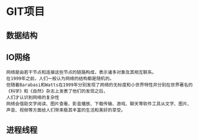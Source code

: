 # GIT项目

## 数据结构

## IO网络
    网络是由若干节点和连接这些节点的链路构成，表示诸多对象及其相互联系。
    在1999年之前，人们一般认为网络的结构都是随机的。
    但随着Barabasi和Watts在1999年分别发现了网络的无标度和小世界特性并分别在世界著名的《科学》和《自然》杂志上发表了他们的发现之后，
    人们才认识到网络的复杂性
    网络会借助文字阅读、图片查看、影音播放、下载传输、游戏、聊天等软件工具从文字、图片、声音、视频等方面给人们带来极其丰富的生活和美好的享受。
## 进程线程
    
